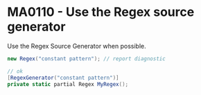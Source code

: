 # MA0110 - Use the Regex source generator

Use the Regex Source Generator when possible.

````c#
new Regex("constant pattern"); // report diagnostic

// ok
[RegexGenerator("constant pattern")]
private static partial Regex MyRegex();
````